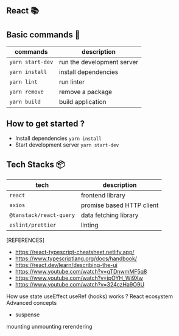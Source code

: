 ## React :books:

## Basic commands :wrench:

| commands         | description                |
| ---------------- | -------------------------- |
| `yarn start-dev` | run the development server |
| `yarn install`   | install dependencies       |
| `yarn lint`      | run linter                 |
| `yarn remove`    | remove a package           |
| `yarn build`     | build application          |


## How to get started ?
- Install dependencies `yarn install`
- Start development server `yarn start-dev`

## Tech Stacks :package:

| tech                    | description               |
| ----------------------- | ------------------------- |
| `react`                 | frontend library          |
| `axios`                 | promise based HTTP client |
| `@tanstack/react-query` | data fetching library     |
| `eslint/prettier`       | linting                   |


[REFERENCES]
- https://react-typescript-cheatsheet.netlify.app/
- https://www.typescriptlang.org/docs/handbook/
- https://react.dev/learn/describing-the-ui
- https://www.youtube.com/watch?v=qTDnwmMF5q8
- https://www.youtube.com/watch?v=ipOYH_Wi9Xw
- https://www.youtube.com/watch?v=324czHa9O9U

How use state useEffect useRef (hooks) works ?
React ecosystem
Advanced concepts 
- suspense

mounting 
unmounting
rerendering